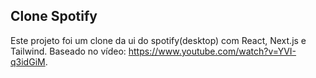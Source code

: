 ## Clone Spotify
Este projeto foi um clone da ui do spotify(desktop) com React, Next.js e Tailwind. Baseado no vídeo: <a href="https://www.youtube.com/watch?v=YVI-q3idGiM">https://www.youtube.com/watch?v=YVI-q3idGiM</a>.